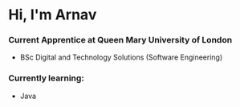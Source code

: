 # Hi, I'm Arnav

### Current Apprentice at Queen Mary University of London
 - BSc Digital and Technology Solutions (Software Engineering)

### Currently learning:
 - Java
   





